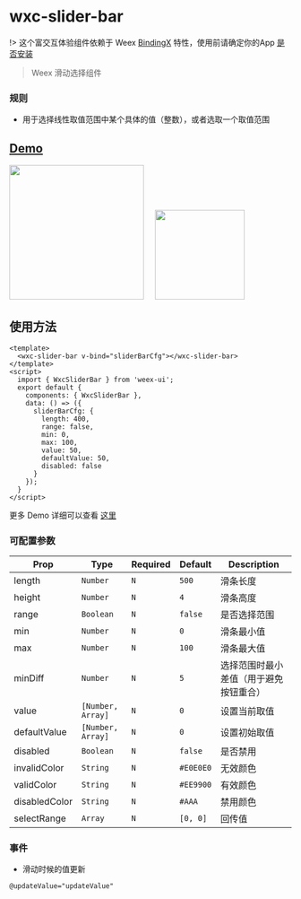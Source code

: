 # wxc-slider-bar 

!> 这个富交互体验组件依赖于 Weex [BindingX](https://alibaba.github.io/bindingx/) 特性，使用前请确定你的App [是否安装](https://github.com/alibaba/bindingx#installation)

> Weex 滑动选择组件

### 规则
- 用于选择线性取值范围中某个具体的值（整数），或者选取一个取值范围


## [Demo](https://h5.m.taobao.com/trip/wx-detection-demo/slider-bar/index.html?_wx_tpl=https%3A%2F%2Fh5.m.taobao.com%2Ftrip%2Fwx-detection-demo%2Fslider-bar%2Findex.weex.js)
<img src="https://gw.alipayobjects.com/zos/rmsportal/KAGxLOahnabmMTggilTC.gif" width="240px"/>&nbsp;&nbsp;&nbsp;&nbsp;
<img src="https://img.alicdn.com/tfs/TB1kauscAyWBuNjy0FpXXassXXa-200-200.png" width="160px"/>

## 使用方法

```vue
<template>
  <wxc-slider-bar v-bind="sliderBarCfg"></wxc-slider-bar>
</template>
<script>
  import { WxcSliderBar } from 'weex-ui';
  export default {
  	components: { WxcSliderBar },
  	data: () => ({
      sliderBarCfg: {
        length: 400,
        range: false,
        min: 0,
        max: 100,
        value: 50,
        defaultValue: 50,
        disabled: false
      }
  	});
  }
</script>
```
更多 Demo 详细可以查看 [这里](https://github.com/alibaba/weex-ui/blob/master/example/slider-bar/index.vue)

### 可配置参数

| Prop | Type | Required | Default | Description |
|-------------|------------|--------|-----|-----|
| length       | `Number` |`N`| `500`    | 滑条长度 |
| height       | `Number` |`N`| `4`      | 滑条高度 |
| range        | `Boolean` |`N`| `false`  | 是否选择范围 |
| min          | `Number` |`N`| `0`      | 滑条最小值 |
| max          | `Number` |`N`| `100`    | 滑条最大值 |
| minDiff      | `Number` |`N`| `5`      | 选择范围时最小差值（用于避免按钮重合） |
| value        | `[Number, Array]` |`N`| `0` | 设置当前取值|
| defaultValue | `[Number, Array]` |`N`| `0` | 设置初始取值|
| disabled     | `Boolean` |`N`| `false`  | 是否禁用 |
| invalidColor | `String` |`N`| `#E0E0E0`| 无效颜色 |
| validColor   | `String` |`N`| `#EE9900`| 有效颜色 |
| disabledColor| `String` |`N`| `#AAA`   | 禁用颜色 |
| selectRange  | `Array` |`N`| `[0, 0]`   | 回传值 |


### 事件

- 滑动时候的值更新
```
@updateValue="updateValue"
```
